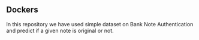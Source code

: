 ## Dockers

In this repository we have used simple dataset on Bank Note Authentication and predict if a given note is original or not.
